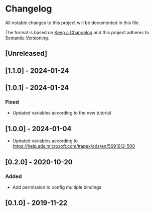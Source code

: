 # Changelog

All notable changes to this project will be documented in this file.

The format is based on [Keep a Changelog](http://keepachangelog.com/en/1.0.0/)
and this project adheres to [Semantic Versioning](http://semver.org/spec/v2.0.0.html).

## [Unreleased]

## [1.1.0] - 2024-01-24

## [1.0.1] - 2024-01-24
### Fixed
- Updated variables according to the new tutorial

## [1.0.0] - 2024-01-04
- Updated variables according to https://help.ads.microsoft.com/#apex/ads/en/56916/2-500

## [0.2.0] - 2020-10-20

### Added
- Add permission to config multiple bindings

## [0.1.0] - 2019-11-22
